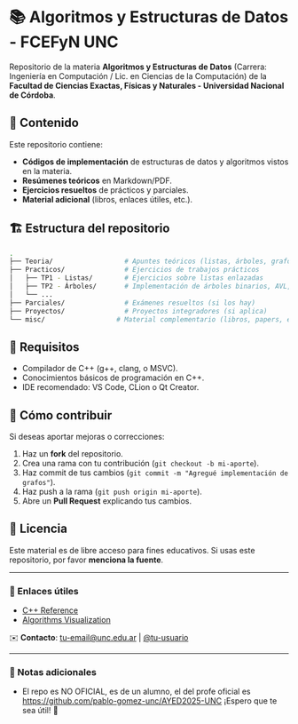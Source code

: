 # 📚 Algoritmos y Estructuras de Datos - FCEFyN UNC  

Repositorio de la materia **Algoritmos y Estructuras de Datos** (Carrera: Ingeniería en Computación / Lic. en Ciencias de la Computación) de la **Facultad de Ciencias Exactas, Físicas y Naturales - Universidad Nacional de Córdoba**.  

## 📌 Contenido  
Este repositorio contiene:  
- **Códigos de implementación** de estructuras de datos y algoritmos vistos en la materia.  
- **Resúmenes teóricos** en Markdown/PDF.  
- **Ejercicios resueltos** de prácticos y parciales.  
- **Material adicional** (libros, enlaces útiles, etc.).  

## 🏗️ Estructura del repositorio  
```bash
.
├── Teoria/                  # Apuntes teóricos (listas, árboles, grafos, etc.)
├── Practicos/               # Ejercicios de trabajos prácticos
│   ├── TP1 - Listas/        # Ejercicios sobre listas enlazadas
│   ├── TP2 - Árboles/       # Implementación de árboles binarios, AVL, etc.
│   └── ...
├── Parciales/               # Exámenes resueltos (si los hay)
├── Proyectos/               # Proyectos integradores (si aplica)
└── misc/                  # Material complementario (libros, papers, etc.)
```

## 📝 Requisitos  
- Compilador de C++ (g++, clang, o MSVC).  
- Conocimientos básicos de programación en C++.  
- IDE recomendado: VS Code, CLion o Qt Creator.  

## 🚀 Cómo contribuir  
Si deseas aportar mejoras o correcciones:  
1. Haz un **fork** del repositorio.  
2. Crea una rama con tu contribución (`git checkout -b mi-aporte`).  
3. Haz commit de tus cambios (`git commit -m "Agregué implementación de grafos"`).  
4. Haz push a la rama (`git push origin mi-aporte`).  
5. Abre un **Pull Request** explicando tus cambios.  

## 📜 Licencia  
Este material es de libre acceso para fines educativos. Si usas este repositorio, por favor **menciona la fuente**.  

---

### 🔗 Enlaces útiles  
- [C++ Reference](https://en.cppreference.com/)  
- [Algorithms Visualization](https://visualgo.net/en)  

✉️ **Contacto**: [tu-email@unc.edu.ar](mailto:tu-email@unc.edu.ar) | [@tu-usuario](https://github.com/tu-usuario)  

---

### 📌 Notas adicionales  
- El repo es NO OFICIAL, es de un alumno, el del profe oficial es https://github.com/pablo-gomez-unc/AYED2025-UNC
¡Espero que te sea útil! 🚀
